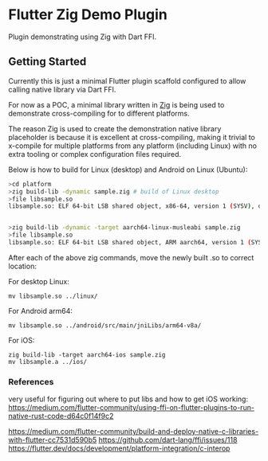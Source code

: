 # Flutter Zig Demo Plugin 

Plugin demonstrating using Zig with Dart FFI.

## Getting Started

Currently this is just a minimal Flutter plugin scaffold configured to allow calling native library via Dart FFI.

For now as a POC, a minimal library written in [Zig](https://ziglang.org/) is being used to demonstrate cross-compiling for to different platforms.

The reason Zig is used to create the demonstration native library placeholder is because it is excellent at cross-compiling, making it trivial to x-compile for multiple platforms from any platform (including Linux) with no extra tooling or complex configuration files required. 

Below is how to build for Linux (desktop) and Android on Linux (Ubuntu):

```sh
>cd platform
>zig build-lib -dynamic sample.zig # build of Linux desktop
>file libsample.so 
libsample.so: ELF 64-bit LSB shared object, x86-64, version 1 (SYSV), dynamically linked, with debug_info, not stripped


>zig build-lib -dynamic -target aarch64-linux-musleabi sample.zig
>file libsample.so
libsample.so: ELF 64-bit LSB shared object, ARM aarch64, version 1 (SYSV), dynamically linked, with debug_info, not stripped
```

After each of the above zig commands, move the newly built .so to correct location:

For desktop Linux:
```
mv libsample.so ../linux/
```

For Android arm64:
```
mv libsample.so ../android/src/main/jniLibs/arm64-v8a/
```

For iOS:

```
zig build-lib -target aarch64-ios sample.zig
mv libsample.a ../ios/
```


### References

very useful for figuring out where to put libs and how to get iOS working:
https://medium.com/flutter-community/using-ffi-on-flutter-plugins-to-run-native-rust-code-d64c0f14f9c2


https://medium.com/flutter-community/build-and-deploy-native-c-libraries-with-flutter-cc7531d590b5
https://github.com/dart-lang/ffi/issues/118
https://flutter.dev/docs/development/platform-integration/c-interop